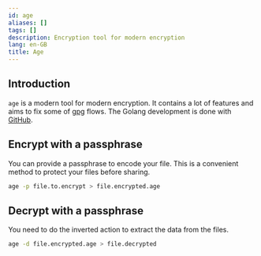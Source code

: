 ```yaml
---
id: age
aliases: []
tags: []
description: Encryption tool for modern encryption
lang: en-GB
title: Age
---
```


## Introduction

`age` is a modern tool for modern encryption. It contains a lot of features and
aims to fix some of [gpg](./gpg.md) flows. The Golang development is done with
[GitHub](https://github.com/FiloSottile/age).

## Encrypt with a passphrase

You can provide a passphrase to encode your file. This is a convenient method
to protect your files before sharing.

```sh
age -p file.to.encrypt > file.encrypted.age
```

## Decrypt with a passphrase

You need to do the inverted action to extract the data from the files.

```sh
age -d file.encrypted.age > file.decrypted
```
